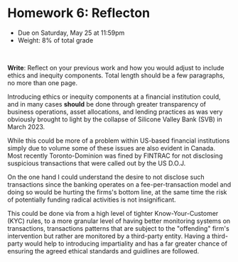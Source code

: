 # Homework 6: Reflecton

- Due on Saturday, May 25 at 11:59pm
- Weight: 8% of total grade

<br>

**Write**: Reflect on your previous work and how you would adjust to include ethics and inequity components. Total length should be a few paragraphs, no more than one page.


Introducing ethics or inequity components at a financial institution could, and in many cases <b>should</b> be done through greater transparency of business operations, asset allocations, and lending practices as was very obviously brought to light by the collapse of Silicone Valley Bank (SVB) in March 2023. 

While this could be more of a problem within US-based financial institutions simply due to volume some of these issues are also evident in Canada. Most recently Toronto-Dominion was fined by FINTRAC for not disclosing suspicious transactions that were called out by the US D.O.J.

On the one hand I could understand the desire to not disclose such transactions since the banking operates on a fee-per-transaction model and doing so would be hurting the firms's bottom line, at the same time the risk of potentially funding radical activities is not insignificant. 

This could be done via from a high level of tighter Know-Your-Customer (KYC) rules, to a more granular level of having better monitoring systems on transactions, transactions patterns that are subject to the "offending" firm's intervention but rather are monitored by a third-party entity. Having a third-party would help to introducing impartiality and has a far greater chance of ensuring the agreed ethical standards and guidlines are followed.
